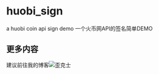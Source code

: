 # huobi_sign
a huobi coin api sign demo 一个火币网API的签名简单DEMO

## 更多内容  
建议前往我的博客![歪克士](https://wicos.me)
